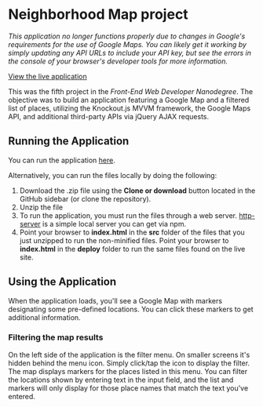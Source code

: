 # Neighborhood Map project

*This application no longer functions properly due to changes in Google's requirements for the use of Google Maps. You can likely get it working by simply updating any API URLs to include your API key, but see the errors in the console of your browser's developer tools for more information.*

<a href="https://kevinfrutiger.github.io/frontend-nanodegree-neighborhood-map/" target="_blank">View the live application</a>

This was the fifth project in the _Front-End Web Developer Nanodegree_. The objective was to build an application featuring a Google Map and a filtered list of places, utilizing the Knockout.js MVVM framework, the Google Maps API, and additional third-party APIs via jQuery AJAX requests.

## Running the Application

You can run the application <a href="https://kevinfrutiger.github.io/frontend-nanodegree-neighborhood-map/" target="_blank">here</a>.

Alternatively, you can run the files locally by doing the following:

1. Download the .zip file using the **Clone or download** button located in the GitHub sidebar (or clone the repository).
2. Unzip the file
3. To run the application, you must run the files through a web server. [http-server](https://www.npmjs.com/package/http-server) is a simple local server you can get via npm.
4. Point your browser to **index.html** in the **src** folder of the files that you just unzipped to run the non-minified files. Point your browser to **index.html** in the **deploy** folder to run the same files found on the live site.

## Using the Application

When the application loads, you'll see a Google Map with markers designating some pre-defined locations. You can click these markers to get additional information.

### Filtering the map results

On the left side of the application is the filter menu. On smaller screens it's hidden behind the menu icon. Simply click/tap the icon to display the filter. The map displays markers for the places listed in this menu. You can filter the locations shown by entering text in the input field, and the list and markers will only display for those place names that match the text you've entered.